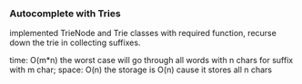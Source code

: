 ### Autocomplete with Tries

implemented TrieNode and Trie classes with required function, recurse down the trie in collecting suffixes.

time: O(m*n) the worst case will go through all words with n chars for suffix with m char;
space: O(n) the storage is O(n) cause it stores all n chars

